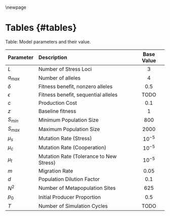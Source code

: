 \newpage

# Tables {#tables}

Table: Model parameters and their value.

| Parameter  | Description                                    | Base Value    |
|------------|:-----------------------------------------------|:-------------:|
| $L$        | Number of Stress Loci                          | 3             |
| $a_{max}$  | Number of alleles                              | 4             |
| $\delta$   | Fitness benefit, nonzero alleles               | 0.5           |
| $\epsilon$ | Fitness benefit, sequential alleles            | TODO          |
| $c$        | Production Cost                                | 0.1           |
| $z$        | Baseline fitness                               | 1             |
| $S_{min}$  | Minimum Population Size                        | 800           |
| $S_{max}$  | Maximum Population Size                        | 2000          |
| $\mu_{s}$  | Mutation Rate (Stress)                         | $10^{-5}$     |
| $\mu_{c}$  | Mutation Rate (Cooperation)                    | $10^{-5}$     |
| $\mu_{t}$  | Mutation Rate (Tolerance to New Stress)        | $10^{-5}$     |
| $m$        | Migration Rate                                 | 0.05          |
| $d$        | Population Dilution Factor                     | 0.1           |
| $N^2$      | Number of Metapopulation Sites                 | 625           |
| $p_0$      | Initial Producer Proportion                    | 0.5           |
| $T$        | Number of Simulation Cycles                    | TODO          |


